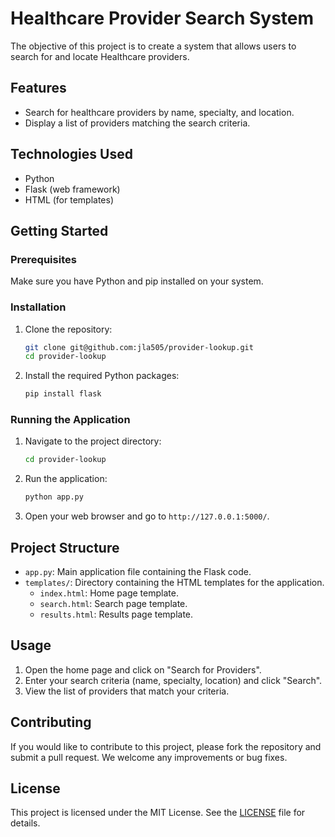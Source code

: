 # Healthcare Provider Search System

The objective of this project is to create a system that allows users to search for and locate Healthcare providers.

## Features

- Search for healthcare providers by name, specialty, and location.
- Display a list of providers matching the search criteria.

## Technologies Used

- Python
- Flask (web framework)
- HTML (for templates)

## Getting Started

### Prerequisites

Make sure you have Python and pip installed on your system.

### Installation

1. Clone the repository:
    ```bash
    git clone git@github.com:jla505/provider-lookup.git
    cd provider-lookup
    ```

2. Install the required Python packages:
    ```bash
    pip install flask
    ```

### Running the Application

1. Navigate to the project directory:
    ```bash
    cd provider-lookup
    ```

2. Run the application:
    ```bash
    python app.py
    ```

3. Open your web browser and go to `http://127.0.0.1:5000/`.

## Project Structure


- `app.py`: Main application file containing the Flask code.
- `templates/`: Directory containing the HTML templates for the application.
  - `index.html`: Home page template.
  - `search.html`: Search page template.
  - `results.html`: Results page template.

## Usage

1. Open the home page and click on "Search for Providers".
2. Enter your search criteria (name, specialty, location) and click "Search".
3. View the list of providers that match your criteria.

## Contributing

If you would like to contribute to this project, please fork the repository and submit a pull request. We welcome any improvements or bug fixes.

## License

This project is licensed under the MIT License. See the [LICENSE](LICENSE) file for details.

